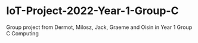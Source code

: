 # IoT-Project-2022-Year-1-Group-C
Group project from Dermot, Milosz, Jack, Graeme and Oisin in Year 1 Group C Computing
